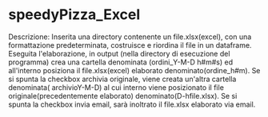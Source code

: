 # speedyPizza_Excel
Descrizione:  Inserita una directory contenente un file.xlsx(excel), con una formattazione predeterminata, costruisce e riordina il file in un dataframe. Eseguita l'elaborazione, in output (nella directory di esecuzione del programma) crea una cartella denominata (ordini_Y-M-D h#m#s) ed all'interno posiziona il file.xlsx(excel) elaborato denominato(ordine_h#m). Se si spunta la checkbox archivia originale, viene creata un'altra cartella denominata( archivioY-M-D) al cui interno viene posizionato il file originale(precedentemente elaborato) denominato(D-hfile.xlsx). Se si spunta la checkbox invia email, sarà inoltrato il file.xlsx elaborato via email.
